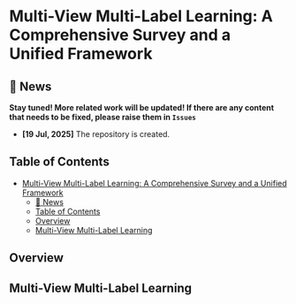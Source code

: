 # Multi-View Multi-Label Learning: A Comprehensive Survey and a Unified Framework


## 📢 News

**Stay tuned! More related work will be updated! If there are any content that needs to be fixed, please raise them in `Issues`**

- **[19 Jul, 2025]** The repository is created.

## Table of Contents 
- [Multi-View Multi-Label Learning: A Comprehensive Survey and a Unified Framework](#multi-view-multi-label-learning-a-comprehensive-survey-and-a-unified-framework)
  - [📢 News](#-news)
  - [Table of Contents](#table-of-contents)
  - [Overview](#overview)
  - [Multi-View Multi-Label Learning](#multi-view-multi-label-learning)


## Overview


## Multi-View Multi-Label Learning


